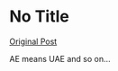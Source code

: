 # No Title

[Original Post](https://discourse.onlinedegree.iitm.ac.in/t/166576/76)

<p>AE means UAE and so on…</p>